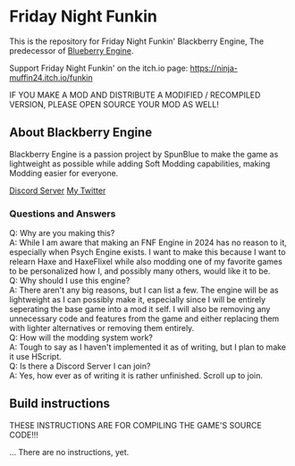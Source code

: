 # Friday Night Funkin

This is the repository for Friday Night Funkin' Blackberry Engine, The predecessor of [Blueberry Engine](https://github.com/SpunBlue/FNF-Blueberry-Engine).

Support Friday Night Funkin' on the itch.io page: https://ninja-muffin24.itch.io/funkin

IF YOU MAKE A MOD AND DISTRIBUTE A MODIFIED / RECOMPILED VERSION, PLEASE OPEN SOURCE YOUR MOD AS WELL!

## About Blackberry Engine

Blackberry Engine is a passion project by SpunBlue to make the game as lightweight as possible while adding Soft Modding capabilities, making Modding easier for everyone.

[Discord Server](https://discord.gg/Gp4KBuBddz) [My Twitter](https://twitter.com/SpunBlue)

### Questions and Answers

Q: Why are you making this? <br>
A: While I am aware that making an FNF Engine in 2024 has no reason to it, especially when Psych Engine exists. I want to make this because I want to relearn Haxe and HaxeFlixel while also modding one of my favorite games to be personalized how I, and possibly many others, would like it to be.<br>
Q: Why should I use this engine? <br>
A: There aren't any big reasons, but I can list a few. The engine will be as lightweight as I can possibly make it, especially since I will be entirely seperating the base game into a mod it self. I will also be removing any unnecessary code and features from the game and either replacing them with lighter alternatives or removing them entirely.<br>
Q: How will the modding system work? <br>
A: Tough to say as I haven't implemented it as of writing, but I plan to make it use HScript.<br>
Q: Is there a Discord Server I can join?<br>
A: Yes, how ever as of writing it is rather unfinished. Scroll up to join.

## Build instructions

THESE INSTRUCTIONS ARE FOR COMPILING THE GAME'S SOURCE CODE!!!

... There are no instructions, yet.